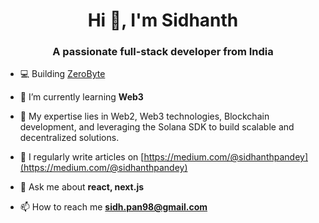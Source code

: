 <h1 align="center">Hi 👋, I'm Sidhanth</h1>
<h3 align="center">A passionate full-stack developer from India</h3>

- 💻 Building [ZeroByte](https://www.0byte.tech/)

- 🌱 I’m currently learning **Web3**
  
- 🌟 My expertise lies in Web2, Web3 technologies, Blockchain development, and leveraging the Solana SDK to build scalable and decentralized solutions.

- 📝 I regularly write articles on [https://medium.com/@sidhanthpandey](https://medium.com/@sidhanthpandey)

- 💬 Ask me about **react, next.js**

- 📫 How to reach me **sidh.pan98@gmail.com**
